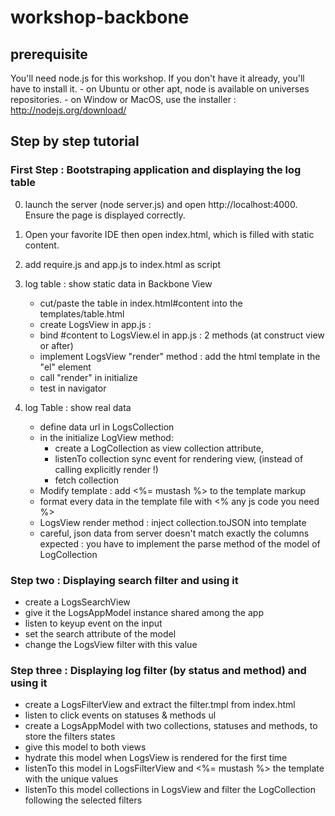 # workshop-backbone

## prerequisite

You'll need node.js for this workshop. If you don't have it already, you'll have to install it.
    - on Ubuntu or other apt, node is available on universes repositories.
    - on Window or MacOS, use the installer : http://nodejs.org/download/

## Step by step tutorial


### First Step : Bootstraping application and displaying the log table

0. launch the server (node server.js) and open http://localhost:4000. Ensure the page is displayed correctly.

1. Open your favorite IDE then open index.html, which is filled with static content.

2. add require.js and app.js to index.html as script

3. log table : show static data in Backbone View
    - cut/paste the table in index.html#content into the templates/table.html
    - create LogsView in app.js :
    - bind #content to LogsView.el in app.js : 2 methods (at construct view or after)
    - implement LogsView "render" method : add the html template in the "el" element
    - call "render" in initialize
    - test in navigator

4. log Table : show real data
    - define data url in LogsCollection
    - in the initialize LogView method:
        - create a LogCollection as view collection attribute,
        - listenTo collection sync event for rendering view, (instead of calling explicitly render !)
        - fetch collection
    - Modify template : add <%= mustash %> to the template markup
    - format every data in the template file with <% any js code you need %>
    - LogsView render method : inject collection.toJSON into template
    - careful, json data from server doesn't match exactly the columns expected : you have to implement the parse method of the model of LogCollection


### Step two : Displaying search filter and using it

- create a LogsSearchView
- give it the LogsAppModel instance shared among the app
- listen to keyup event on the input
- set the search attribute of the model
- change the LogsView filter with this value


### Step three : Displaying log filter (by status and method) and using it

- create a LogsFilterView and extract the filter.tmpl from index.html
- listen to click events on statuses & methods ul
- create a LogsAppModel with two collections, statuses and methods, to store the filters states
- give this model to both views
- hydrate this model when LogsView is rendered for the first time
- listenTo this model in LogsFilterView and <%= mustash %> the template with the unique values
- listenTo this model collections in LogsView and filter the LogCollection following the selected filters
